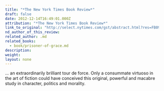 ```yaml
---
title: "*The New York Times Book Review*"
draft: false
date: 2012-12-14T16:49:01.000Z
attribution: "*The New York Times Book Review*"
link_to_original: "http://select.nytimes.com/gst/abstract.html?res=FB0917FE3B5E177B93C1A8178BD95F468585F9"
nd_author_of_this_review:
related_author: .md
related_books:
  - book/prisoner-of-grace.md
description:
weight:
layout: none
---
```

... an extraordinarily brilliant tour de force. Only a consummate virtuoso in the art of fiction could have conceived this original, powerful and macabre study in character, politics and morality.

